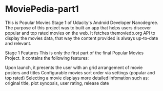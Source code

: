 # MoviePedia-part1
This is Popular Movies Stage 1 of Udacity's Android Developer Nanodegree. The purpose of this project was to built an app that helps users discover popular and top rated movies on the web. It fetches themoviedb.org API to display the movies data, that way the content provided is always up-to-date and relevant.


Stage 1 Features
This is only the first part of the final Popular Movies Project. It contains the following features:

Upon launch, it presents the user with an grid arrangement of movie posters and titles
Configurable movies sort order via settings (popular and top rated)
Selecting a movie displays more detailed infomation such as: original title, plot synopsis, user rating, release date

